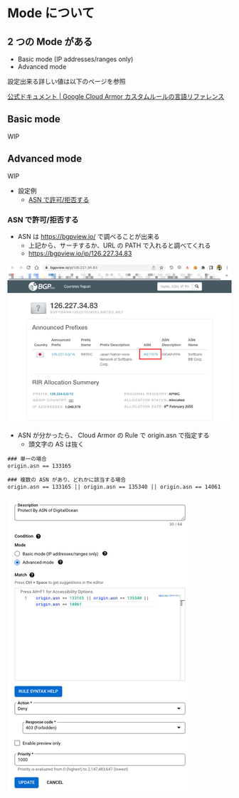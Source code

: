 # Mode について

## 2 つの Mode がある

+ Basic mode (IP addresses/ranges only)
+ Advanced mode

設定出来る詳しい値は以下のページを参照

[公式ドキュメント | Google Cloud Armor カスタムルールの言語リファレンス](https://cloud.google.com/armor/docs/rules-language-reference)

## Basic mode

WIP

## Advanced mode

WIP

+ 設定例
  + [ASN で許可/拒否する](./README.md#asn-で許可拒否する)

### ASN で許可/拒否する

+ ASN は https://bgpview.io/ で調べることが出来る
  + 上記から、サーチするか、URL の PATH で入れると調べてくれる
  + https://bgpview.io/ip/126.227.34.83

![](./asn-01.png)

+ ASN が分かったら、 Cloud Armor の Rule で origin.asn で指定する
  + 頭文字の AS は抜く

```
### 単一の場合
origin.asn == 133165
```
```
### 複数の ASN があり、どれかに該当する場合
origin.asn == 133165 || origin.asn == 135340 || origin.asn == 14061
```

![](./asn-02.png)
